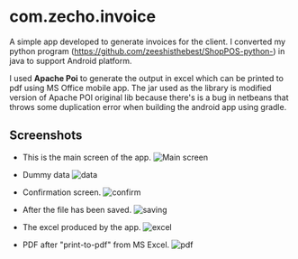 ﻿# com.zecho.invoice
A simple app developed to generate invoices for the client.
I converted my python program (https://github.com/zeeshisthebest/ShopPOS-python-) in java to support Android platform.

I used **Apache Poi** to generate the output in excel which can be printed to pdf using MS Office mobile app. The jar used as the library is modified version of Apache POI original lib because there's is a bug in netbeans that throws some duplication error when building the android app using gradle.

## Screenshots
- This is the main screen of the app.
![Main screen](/snapshots/1.png)
- Dummy data
![data](/snapshots/2.png)

- Confirmation screen.
![confirm](/snapshots/3.png)

- After the file has been saved.
![saving](/snapshots/4.png)

- The excel produced by the app.
![excel](/snapshots/excel.jpg)

- PDF after "print-to-pdf" from MS Excel.
![pdf](/snapshots/pdf.jpg)
